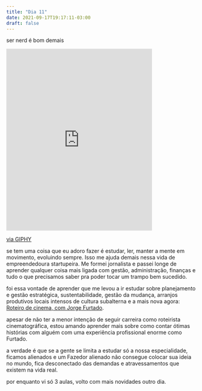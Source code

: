 ```yaml
---
title: "Dia 11"
date: 2021-09-17T19:17:11-03:00
draft: false
---
```


ser nerd é bom demais

<iframe src="https://giphy.com/embed/MEySLGjxQak0w" width="384" height="480" frameBorder="0" class="giphy-embed" allowFullScreen></iframe><p><a href="https://giphy.com/gifs/jane-villanueva-jtvedit-jtv-MEySLGjxQak0w">via GIPHY</a></p>

se tem uma coisa que eu adoro fazer é estudar, ler, manter a mente em movimento, evoluindo sempre. Isso me ajuda demais nessa vida de empreendedoura startupeira. Me formei jornalista e passei longe de aprender qualquer coisa mais ligada com gestão, administração, finanças e tudo o que precisamos saber pra poder tocar um trampo bem sucedido. 

foi essa vontade de aprender que me levou a ir estudar sobre planejamento e gestão estratégica, sustentabilidade, gestão da mudança, arranjos produtivos locais intensos de cultura subalterna e a mais nova agora: [Roteiro de cinema, com Jorge Furtado](https://barco-on.eadbox.com/courses/roteiro-do-comeco-ao-fim-passando-pelo-meio).

apesar de não ter a menor intenção de seguir carreira como roteirista cinematográfica, estou amando aprender mais sobre como contar ótimas histórias com alguém com uma experiência profissional enorme como Furtado.

a verdade é que se a gente se limita a estudar só a nossa especialidade, ficamos alienados e um Fazedor alienado não consegue colocar sua ideia no mundo, fica desconectado das demandas e atravessamentos que existem na vida real.

por enquanto vi só 3 aulas, volto com mais novidades outro dia. 